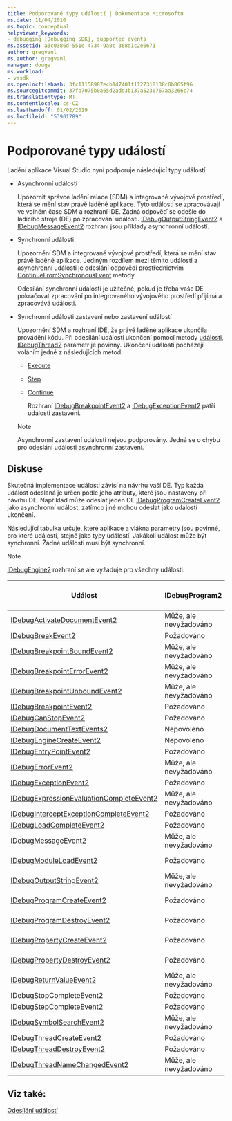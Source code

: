 ```yaml
---
title: Podporované typy událostí | Dokumentace Microsoftu
ms.date: 11/04/2016
ms.topic: conceptual
helpviewer_keywords:
- debugging [Debugging SDK], supported events
ms.assetid: a3c0386d-551e-4734-9a0c-368d1c2e6671
author: gregvanl
ms.author: gregvanl
manager: douge
ms.workload:
- vssdk
ms.openlocfilehash: 3fc11158987ecb1d7401f1127318138c0b865f96
ms.sourcegitcommit: 37fb7075b0a65d2add3b137a5230767aa3266c74
ms.translationtype: MT
ms.contentlocale: cs-CZ
ms.lasthandoff: 01/02/2019
ms.locfileid: "53901789"
---
```

# <a name="supported-event-types"></a>Podporované typy událostí
Ladění aplikace Visual Studio nyní podporuje následující typy událostí:  
  
- Asynchronní události  
  
   Upozornit správce ladění relace (SDM) a integrované vývojové prostředí, která se mění stav právě laděné aplikace. Tyto události se zpracovávají ve volném čase SDM a rozhraní IDE. Žádná odpověď se odešle do ladicího stroje (DE) po zpracování události. [IDebugOutputStringEvent2](../../extensibility/debugger/reference/idebugoutputstringevent2.md) a [IDebugMessageEvent2](../../extensibility/debugger/reference/idebugmessageevent2.md) rozhraní jsou příklady asynchronní událostí.  
  
- Synchronní události  
  
   Upozornění SDM a integrované vývojové prostředí, která se mění stav právě laděné aplikace. Jediným rozdílem mezi těmito události a asynchronní události je odeslání odpovědi prostřednictvím [ContinueFromSynchronousEvent](../../extensibility/debugger/reference/idebugengine2-continuefromsynchronousevent.md) metody.  
  
   Odesílání synchronní událostí je užitečné, pokud je třeba vaše DE pokračovat zpracování po integrovaného vývojového prostředí přijímá a zpracovává události.  
  
- Synchronní události zastavení nebo zastavení událostí  
  
   Upozornění SDM a rozhraní IDE, že právě laděné aplikace ukončila provádění kódu. Při odesílání událostí ukončení pomocí metody [události](../../extensibility/debugger/reference/idebugeventcallback2-event.md), [IDebugThread2](../../extensibility/debugger/reference/idebugthread2.md) parametr je povinný. Ukončení události pocházejí voláním jedné z následujících metod:  
  
  - [Execute](../../extensibility/debugger/reference/idebugprogram2-execute.md)  
  
  - [Step](../../extensibility/debugger/reference/idebugprogram2-step.md)  
  
  - [Continue](../../extensibility/debugger/reference/idebugprogram2-continue.md)  
  
    Rozhraní [IDebugBreakpointEvent2](../../extensibility/debugger/reference/idebugbreakpointevent2.md) a [IDebugExceptionEvent2](../../extensibility/debugger/reference/idebugexceptionevent2.md) patří události zastavení.  
  
  > [!NOTE]
  >  Asynchronní zastavení událostí nejsou podporovány. Jedná se o chybu pro odeslání události asynchronní zastavení.  
  
## <a name="discussion"></a>Diskuse  
 Skutečná implementace události závisí na návrhu vaší DE. Typ každá událost odeslaná je určen podle jeho atributy, které jsou nastaveny při návrhu DE. Například může odeslat jeden DE [IDebugProgramCreateEvent2](../../extensibility/debugger/reference/idebugprogramcreateevent2.md) jako asynchronní událost, zatímco jiné mohou odeslat jako událostí ukončení.  
  
 Následující tabulka určuje, které aplikace a vlákna parametry jsou povinné, pro které události, stejně jako typy událostí. Jakákoli událost může být synchronní. Žádné události musí být synchronní.  
  
> [!NOTE]
>  [IDebugEngine2](../../extensibility/debugger/reference/idebugengine2.md) rozhraní se ale vyžaduje pro všechny události.  
  
|Událost|IDebugProgram2|IDebugThread2|Zastavuje se události|  
|-----------|--------------------|-------------------|---------------------|  
|[IDebugActivateDocumentEvent2](../../extensibility/debugger/reference/idebugactivatedocumentevent2.md)|Může, ale nevyžadováno|Může, ale nevyžadováno|Ne|  
|[IDebugBreakEvent2](../../extensibility/debugger/reference/idebugbreakevent2.md)|Požadováno|Požadováno|Ano|  
|[IDebugBreakpointBoundEvent2](../../extensibility/debugger/reference/idebugbreakpointboundevent2.md)|Může, ale nevyžadováno|Může, ale nevyžadováno|Ne|  
|[IDebugBreakpointErrorEvent2](../../extensibility/debugger/reference/idebugbreakpointerrorevent2.md)|Může, ale nevyžadováno|Může, ale nevyžadováno|Ne|  
|[IDebugBreakpointUnboundEvent2](../../extensibility/debugger/reference/idebugbreakpointunboundevent2.md)|Může, ale nevyžadováno|Může, ale nevyžadováno|Ne|  
|[IDebugBreakpointEvent2](../../extensibility/debugger/reference/idebugbreakpointevent2.md)|Požadováno|Požadováno|Ano|  
|[IDebugCanStopEvent2](../../extensibility/debugger/reference/idebugcanstopevent2.md)|Požadováno|Požadováno|Ne|  
|[IDebugDocumentTextEvents2](../../extensibility/debugger/reference/idebugdocumenttextevents2.md)|Nepovoleno|Nepovoleno|Ne|  
|[IDebugEngineCreateEvent2](../../extensibility/debugger/reference/idebugenginecreateevent2.md)|Nepovoleno|Nepovoleno|Ne|  
|[IDebugEntryPointEvent2](../../extensibility/debugger/reference/idebugentrypointevent2.md)|Požadováno|Požadováno|Ano|  
|[IDebugErrorEvent2](../../extensibility/debugger/reference/idebugerrorevent2.md)|Může, ale nevyžadováno|Může, ale nevyžadováno|Může být|  
|[IDebugExceptionEvent2](../../extensibility/debugger/reference/idebugexceptionevent2.md)|Požadováno|Požadováno|Ano|  
|[IDebugExpressionEvaluationCompleteEvent2](../../extensibility/debugger/reference/idebugexpressionevaluationcompleteevent2.md)|Může, ale nevyžadováno|Může, ale nevyžadováno|Může být|  
|[IDebugInterceptExceptionCompleteEvent2](../../extensibility/debugger/reference/idebuginterceptexceptioncompleteevent2.md)|Požadováno|Požadováno|Ano|  
|[IDebugLoadCompleteEvent2](../../extensibility/debugger/reference/idebugloadcompleteevent2.md)|Požadováno|Požadováno|Ano|  
|[IDebugMessageEvent2](../../extensibility/debugger/reference/idebugmessageevent2.md)|Může, ale nevyžadováno|Může, ale nevyžadováno|Může být|  
|[IDebugModuleLoadEvent2](../../extensibility/debugger/reference/idebugmoduleloadevent2.md)|Požadováno|Může, ale nevyžadováno|Ne|  
|[IDebugOutputStringEvent2](../../extensibility/debugger/reference/idebugoutputstringevent2.md)|Může, ale nevyžadováno|Může, ale nevyžadováno|Ne|  
|[IDebugProgramCreateEvent2](../../extensibility/debugger/reference/idebugprogramcreateevent2.md)|Požadováno|Může, ale nevyžadováno|Ne|  
|[IDebugProgramDestroyEvent2](../../extensibility/debugger/reference/idebugprogramdestroyevent2.md)|Požadováno|Může, ale nevyžadováno|Ne|  
|[IDebugPropertyCreateEvent2](../../extensibility/debugger/reference/idebugpropertycreateevent2.md)|Požadováno|Může, ale nevyžadováno|Ne|  
|[IDebugPropertyDestroyEvent2](../../extensibility/debugger/reference/idebugpropertydestroyevent2.md)|Požadováno|Může, ale nevyžadováno|Ne|  
|[IDebugReturnValueEvent2](../../extensibility/debugger/reference/idebugreturnvalueevent2.md)|Může, ale nevyžadováno|Může, ale nevyžadováno|Ne|  
|IDebugStopCompleteEvent2|Požadováno|Požadováno|Ano|  
|[IDebugStepCompleteEvent2](../../extensibility/debugger/reference/idebugstepcompleteevent2.md)|Požadováno|Požadováno|Ano|  
|[IDebugSymbolSearchEvent2](../../extensibility/debugger/reference/idebugsymbolsearchevent2.md)|Může, ale nevyžadováno|Může, ale nevyžadováno|Ne|  
|[IDebugThreadCreateEvent2](../../extensibility/debugger/reference/idebugthreadcreateevent2.md)|Požadováno|Požadováno|Ne|  
|[IDebugThreadDestroyEvent2](../../extensibility/debugger/reference/idebugthreaddestroyevent2.md)|Požadováno|Požadováno|Ne|  
|[IDebugThreadNameChangedEvent2](../../extensibility/debugger/reference/idebugthreadnamechangedevent2.md)|Může, ale nevyžadováno|Může, ale nevyžadováno|Ne|  
  
## <a name="see-also"></a>Viz také:  
 [Odesílání událostí](../../extensibility/debugger/sending-events.md)
